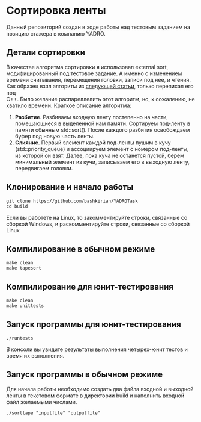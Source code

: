 # Сортировка ленты   
Данный репозиторий создан в ходе работы над тестовым заданием на позицию стажера в компанию YADRO.

## Детали сортировки

В качестве алгоритма сортировки я использовал external sort, модифицированный под тестовое задание. А именно с изменением  
времени считывания, перемещения головки, записи под нее, и чтения. Как образец взял алгоритм из [следующей статьи](https://en.algorithmica.org/hpc/external-memory/sorting/), только переписал его под  
C++. Было желание распареллелить этот алгоритм, но, к сожалению, не хватило времени.
Краткое описание алгоритма:
1. **Разбитие**. Разбиваем входную ленту постепенно на части, помещающиеся в выделенной нам памяти. Сортируем под-ленту в памяти обычным std::sort().
   После каждого разбития освобождаем буфер под новую часть ленты.
2. **Слияние**. Первый элемент каждой под-ленты пушим в кучу (std::priority_queue) и ассоциируем элемент с номером под-ленты, из которой он взят.
   Далее, пока куча не останется пустой, берем минимальный элемент из кучи, записываем его в выходную ленту, передвигаем головки.

## Клонирование и начало работы
```ShellSession
git clone https://github.com/bashkirian/YADROTask
cd build
```

Если вы работете на Linux, то закомментируйте строки, связанные со сборкой Windows, и раскомментируйте строки, связанные со сборкой Linux
## Компилирование в обычном режиме
```ShellSession
make clean
make tapesort
```

## Компилирование для юнит-тестирования
```ShellSession
make clean
make unittests
```

## Запуск программы для юнит-тестирования
```ShellSession
./runtests
```
В консоли вы увидите результаты выполнения четырех-юнит тестов и время их выполнения.
## Запуск программы в обычном режиме
Для начала работы необходимо создать два файла входной и выходной ленты в текстовом формате в директории build и наполнить входной файл желаемыми числами.
```ShellSession
./sorttape "inputfile" "outputfile"
```
